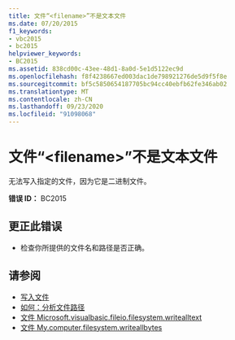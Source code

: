 ```yaml
---
title: 文件“<filename>”不是文本文件
ms.date: 07/20/2015
f1_keywords:
- vbc2015
- bc2015
helpviewer_keywords:
- BC2015
ms.assetid: 838cd00c-43ee-48d1-8a0d-5e1d5122ec9d
ms.openlocfilehash: f8f4238667ed003dac1de798921276de5d9f5f8e
ms.sourcegitcommit: bf5c5850654187705bc94cc40ebfb62fe346ab02
ms.translationtype: MT
ms.contentlocale: zh-CN
ms.lasthandoff: 09/23/2020
ms.locfileid: "91098068"
---
```

# <a name="the-file-filename-is-not-a-text-file"></a>文件“\<filename>”不是文本文件

无法写入指定的文件，因为它是二进制文件。  
  
 **错误 ID：** BC2015  
  
## <a name="to-correct-this-error"></a>更正此错误  
  
- 检查你所提供的文件名和路径是否正确。  
  
## <a name="see-also"></a>请参阅

- [写入文件](../developing-apps/programming/drives-directories-files/writing-to-files.md)
- [如何：分析文件路径](../developing-apps/programming/drives-directories-files/how-to-parse-file-paths.md)
- [文件 Microsoft.visualbasic.fileio.filesystem.writealltext](xref:Microsoft.VisualBasic.FileIO.FileSystem.WriteAllText%2A)
- [文件 My.computer.filesystem.writeallbytes](xref:Microsoft.VisualBasic.MyServices.FileSystemProxy.WriteAllBytes%2A)
